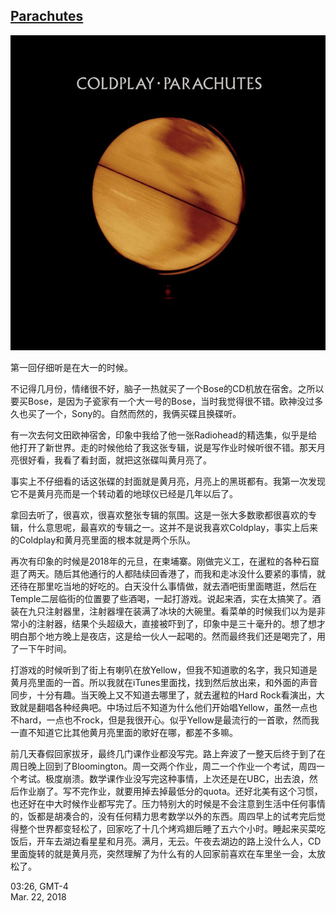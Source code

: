 ## [Parachutes](https://en.wikipedia.org/wiki/Parachutes_(album))

<img src="Parachutes.jpg" alt="Cover" width="600">


第一回仔细听是在大一的时候。

不记得几月份，情绪很不好，脑子一热就买了一个Bose的CD机放在宿舍。之所以要买Bose，是因为子瓷家有一个大一号的Bose，当时我觉得很不错。欧神没过多久也买了一个，Sony的。自然而然的，我俩买碟且换碟听。

有一次去何文田欧神宿舍，印象中我给了他一张Radiohead的精选集，似乎是给他打开了新世界。走的时候他给了我这张专辑，说是写作业时候听很不错。那天月亮很好看，我看了看封面，就把这张碟叫黄月亮了。

事实上不仔细看的话这张碟的封面就是黄月亮，月亮上的黑斑都有。我第一次发现它不是黄月亮而是一个转动着的地球仪已经是几年以后了。

拿回去听了，很喜欢，很喜欢整张专辑的氛围。这是一张大多数歌都很喜欢的专辑，什么意思呢，最喜欢的专辑之一。这并不是说我喜欢Coldplay，事实上后来的Coldplay和黄月亮里面的根本就是两个乐队。

再次有印象的时候是2018年的元旦，在柬埔寨。刚做完义工，在暹粒的各种石窟逛了两天。随后其他通行的人都陆续回香港了，而我和走冰没什么要紧的事情，就还待在那里吃当地的好吃的。白天没什么事情做，就去酒吧街里面瞎逛，然后在Temple二层临街的位置要了些酒喝，一起打游戏。说起来酒，实在太搞笑了。酒装在九只注射器里，注射器埋在装满了冰块的大碗里。看菜单的时候我们以为是非常小的注射器，结果个头超级大，直接被吓到了，印象中是三十毫升的。想了想才明白那个地方晚上是夜店，这是给一伙人一起喝的。然而最终我们还是喝完了，用了一下午时间。

打游戏的时候听到了街上有喇叭在放Yellow，但我不知道歌的名字，我只知道是黄月亮里面的一首。所以我就在iTunes里面找，找到然后放出来，和外面的声音同步，十分有趣。当天晚上又不知道去哪里了，就去暹粒的Hard Rock看演出，大致就是翻唱各种经典吧。中场过后不知道为什么他们开始唱Yellow，虽然一点也不hard，一点也不rock，但是我很开心。似乎Yellow是最流行的一首歌，然而我一直不知道它比其他黄月亮里面的歌好在哪，都差不多嘛。

前几天春假回家拔牙，最终几门课作业都没写完。路上奔波了一整天后终于到了在周日晚上回到了Bloomington。周一交两个作业，周二一个作业一个考试，周四一个考试。极度崩溃。数学课作业没写完这种事情，上次还是在UBC，出去浪，然后作业崩了。写不完作业，就要用掉去掉最低分的quota。还好北美有这个习惯，也还好在中大时候作业都写完了。压力特别大的时候是不会注意到生活中任何事情的，饭都是胡凑合的，没有任何精力思考数学以外的东西。周四早上的试考完后觉得整个世界都变轻松了，回家吃了十几个烤鸡翅后睡了五六个小时。睡起来买菜吃饭后，开车去湖边看星星和月亮。满月，无云。午夜去湖边的路上没什么人，CD里面旋转的就是黄月亮，突然理解了为什么有的人回家前喜欢在车里坐一会，太放松了。

03:26, GMT-4  
Mar. 22, 2018


